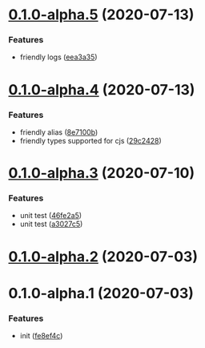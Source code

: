 # [0.1.0-alpha.5](https://github.com/Qymh/vue-router-invoke-next-webpack-plugin/compare/v0.1.0-alpha.4...v0.1.0-alpha.5) (2020-07-13)


### Features

* friendly logs ([eea3a35](https://github.com/Qymh/vue-router-invoke-next-webpack-plugin/commit/eea3a355c1f64d0e606e7fb636e63fd189f38eea))



# [0.1.0-alpha.4](https://github.com/Qymh/vue-router-invoke-next-webpack-plugin/compare/v0.1.0-alpha.3...v0.1.0-alpha.4) (2020-07-13)


### Features

* friendly alias ([8e7100b](https://github.com/Qymh/vue-router-invoke-next-webpack-plugin/commit/8e7100b68b2deb3013ce7f65826987dd58485577))
* friendly types supported for cjs ([29c2428](https://github.com/Qymh/vue-router-invoke-next-webpack-plugin/commit/29c2428304c42e335c9ec62bf546f5f3a52b310f))



# [0.1.0-alpha.3](https://github.com/Qymh/vue-router-invoke-next-webpack-plugin/compare/v0.1.0-alpha.2...v0.1.0-alpha.3) (2020-07-10)


### Features

* unit test ([46fe2a5](https://github.com/Qymh/vue-router-invoke-next-webpack-plugin/commit/46fe2a545bc3994a1ecbd5335db556816c831880))
* unit test ([a3027c5](https://github.com/Qymh/vue-router-invoke-next-webpack-plugin/commit/a3027c5cd6859347f120cc035e0ae05c1696af8a))



# [0.1.0-alpha.2](https://github.com/Qymh/vue-router-invoke-next-webpack-plugin/compare/v0.1.0-alpha.1...v0.1.0-alpha.2) (2020-07-03)

# 0.1.0-alpha.1 (2020-07-03)

### Features

- init ([fe8ef4c](https://github.com/Qymh/vue-router-invoke-next-webpack-plugin/commit/fe8ef4ca84c168ad98f6061cf5f01051e8cc9a78))
